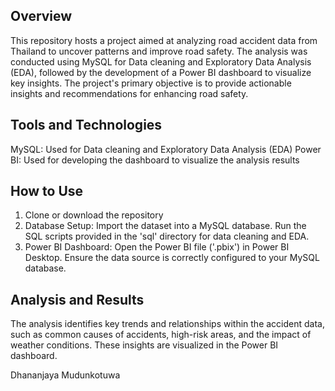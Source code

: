 ## Overview

This repository hosts a project aimed at analyzing road accident data from Thailand to uncover patterns and improve road safety. 
The analysis was conducted using MySQL for Data cleaning and Exploratory Data Analysis (EDA), followed by the development of a Power BI dashboard to visualize key insights. The project's primary objective is to provide actionable insights and recommendations for enhancing road safety.

## Tools and Technologies

MySQL: Used for Data cleaning and Exploratory Data Analysis (EDA)
Power BI: Used for developing the dashboard to visualize the analysis results

## How to Use
1. Clone or download the repository
2. Database Setup:
    Import the dataset into a MySQL database.
    Run the SQL scripts provided in the 'sql' directory for data cleaning and EDA.
3. Power BI Dashboard:
    Open the Power BI file ('.pbix') in Power BI Desktop.
    Ensure the data source is correctly configured to your MySQL database.
   
## Analysis and Results

The analysis identifies key trends and relationships within the accident data, such as common causes of accidents, high-risk areas, and the impact of weather conditions. These insights are visualized in the Power BI dashboard.
   
Dhananjaya Mudunkotuwa


